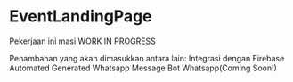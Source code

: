 ﻿# EventLandingPage
Pekerjaan ini masi WORK IN PROGRESS

Penambahan yang akan dimasukkan antara lain:
Integrasi dengan Firebase
Automated Generated Whatsapp Message
Bot Whatsapp(Coming Soon!)
